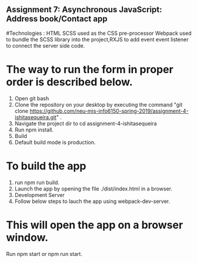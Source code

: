 ## Assignment 7: Asynchronous JavaScript: Address book/Contact app

#Technologies :
HTML SCSS used as the CSS pre-processor Webpack used to bundle the SCSS library into the project,RXJS 
to add event event listener to connect the server side code.

# The way to run the form in proper order is described below.
1. Open git bash
2. Clone the repository on your desktop by executing the command "git clone https://github.com/neu-mis-info6150-spring-2019/assignment-4-ishitasequeira.git" .
3. Navigate the project dir to cd assignment-4-ishitasequeira
4. Run npm install.
5. Build
6. Default build mode is production. 

# To build the app
1. run npm run build.
2. Launch the app by opening the file ./dist/index.html in a browser.
3. Development Server
4. Follow below steps to lauch the app using webpack-dev-server.

# This will open the app on a browser window.
  Run npm start or npm run start.
